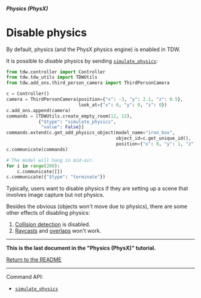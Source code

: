##### Physics (PhysX)

# Disable physics

By default, physics (and the PhysX physics engine) is enabled in TDW.

It is possible to *disable* physics by sending [`simulate_physics`](../../api/command_api.md#simulate_physics):

```python
from tdw.controller import Controller
from tdw.tdw_utils import TDWUtils
from tdw.add_ons.third_person_camera import ThirdPersonCamera

c = Controller()
camera = ThirdPersonCamera(position={"x": -3, "y": 2.1, "z": 0.5},
                           look_at={"x": 0, "y": 0, "z": 0})
c.add_ons.append(camera)
commands = [TDWUtils.create_empty_room(12, 12),
            {"$type": "simulate_physics",
             "value": False}]
commands.extend(c.get_add_physics_object(model_name="iron_box",
                                         object_id=c.get_unique_id(),
                                         position={"x": 0, "y": 1, "z": 0}))
c.communicate(commands)

# The model will hang in mid-air.
for i in range(200):
    c.communicate([])
c.communicate({"$type": "terminate"})
```

Typically, users want to disable physics if they are setting up a scene that involves image capture but not physics. 

Besides the obvious (objects won't move due to physics), there are some other effects of disabling physics:

1. [Collision detection](collisions.md) is disabled.
2. [Raycasts](../semantic_states/raycast.md) and [overlaps](../semantic_states/overlap.md) won't work.

***

**This is the last document in the "Physics (PhysX)" tutorial.**

[Return to the README](../../../README.md)

***

Command API:

- [`simulate_physics`](../../api/command_api.md#simulate_physics)